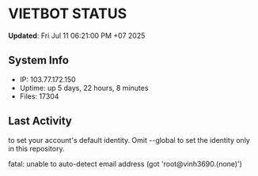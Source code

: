 # VIETBOT STATUS
**Updated**: Fri Jul 11 06:21:00 PM +07 2025

## System Info
- IP: 103.77.172.150
- Uptime: up 5 days, 22 hours, 8 minutes
- Files: 17304

## Last Activity

to set your account's default identity.
Omit --global to set the identity only in this repository.

fatal: unable to auto-detect email address (got 'root@vinh3690.(none)')

